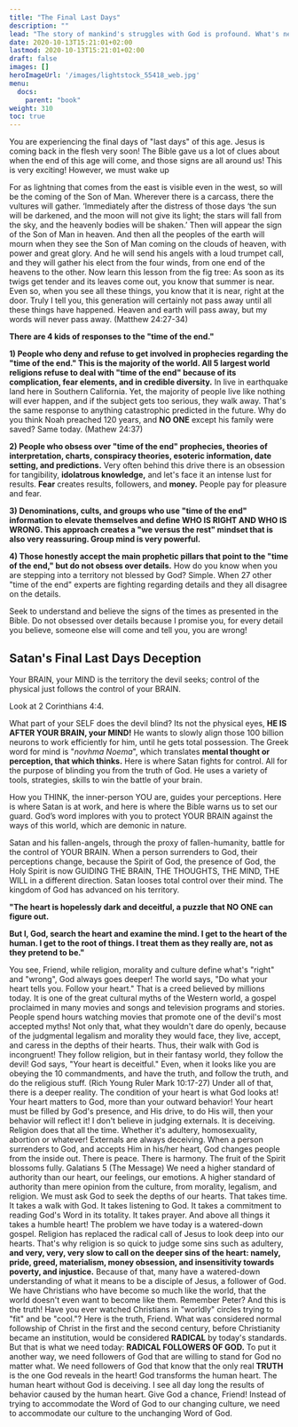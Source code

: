 ```yaml
---
title: "The Final Last Days"
description: ""
lead: "The story of mankind's struggles with God is profound. What's next to come?"
date: 2020-10-13T15:21:01+02:00
lastmod: 2020-10-13T15:21:01+02:00
draft: false
images: []
heroImageUrl: '/images/lightstock_55418_web.jpg'
menu:
  docs:
    parent: "book"
weight: 310
toc: true
---
```


You are experiencing the final days of "last days" of this age. Jesus is coming back in the flesh very soon! The Bible gave us a lot of clues about when the end of this age will come, and those signs are all around us! This is very exciting! However, we must wake up

For as lightning that comes from the east is visible even in the west, so will be the coming of the Son of Man. Wherever there is a carcass, there the vultures will gather. ‘Immediately after the distress of those days ‘the sun will be darkened, and the moon will not give its light; the stars will fall from the sky, and the heavenly bodies will be shaken.’ Then will appear the sign of the Son of Man in heaven. And then all the peoples of the earth will mourn when they see the Son of Man coming on the clouds of heaven, with power and great glory. And he will send his angels with a loud trumpet call, and they will gather his elect from the four winds, from one end of the heavens to the other.  Now learn this lesson from the fig tree: As soon as its twigs get tender and its leaves come out, you know that summer is near. Even so, when you see all these things, you know that it is near, right at the door. Truly I tell you, this generation will certainly not pass away until all these things have happened. Heaven and earth will pass away, but my words will never pass away. (Matthew 24:27-34)

**There are 4 kids of responses to the "time of the end."**

**1) People who deny and refuse to get involved in prophecies regarding the "time of the end." This is the majority of the world. All 5 largest world religions refuse to deal with "time of the end" because of its complication, fear elements, and in credible diversity.** In live in earthquake land here in Southern California. Yet, the majority of people live like nothing will ever happen, and if the subject gets too serious, they walk away. That's the same response to anything catastrophic predicted in the future. Why do you think Noah preached 120 years, and **NO ONE** except his family were saved? Same today. (Mathew 24:37)

**2) People who obsess over "time of the end" prophecies, theories of interpretation, charts, conspiracy theories, esoteric information, date setting, and predictions.** Very often behind this drive there is an obsession for tangibility, **idolatrous knowledge,** and let's face it an intense lust for results. **Fear** creates results, followers, and **money.** People pay for pleasure and fear.

**3) Denominations, cults, and groups who use "time of the end" information to elevate themselves and define WHO IS RIGHT AND WHO IS WRONG. This approach creates a "we versus the rest" mindset that is also very reassuring. Group mind is very powerful.**

**4) Those honestly accept the main prophetic pillars that point to the "time of the end," but do not obsess over details.** How do you know when you are stepping into a territory not blessed by God? Simple. When 27 other "time of the end" experts are fighting regarding details and they all disagree on the details.

Seek to understand and believe the signs of the times as presented in the Bible. Do not obsessed over details because I promise you, for every detail you believe, someone else will come and tell you, you are wrong!

## Satan's Final Last Days Deception

Your BRAIN, your MIND is the territory the devil seeks; control of the physical just follows the control of your BRAIN.

Look at 2 Corinthians 4:4.

What part of your SELF does the devil blind? Its not the physical eyes, **HE IS AFTER YOUR BRAIN, your MIND!** He wants to slowly align those 100 billion neurons to work efficiently for him, until he gets total possession. The Greek word for mind is "_novhma Noema_", which translates **mental thought or perception, that which thinks.** Here is where Satan fights for control. All for the purpose of blinding you from the truth of God. He uses a variety of tools, strategies, skills to win the battle of your brain.

How you THINK, the inner-person YOU are, guides your perceptions. Here is where Satan is at work, and here is where the Bible warns us to set our guard. God’s word implores with you to protect YOUR BRAIN against the ways of this world, which are demonic in nature.

Satan and his fallen-angels, through the proxy of fallen-humanity, battle for the control of YOUR BRAIN. When a person surrenders to God, their perceptions change, because the Spirit of God, the presence of God, the Holy Spirit is now GUIDING THE BRAIN, THE THOUGHTS, THE MIND, THE WILL in a different direction. Satan looses total control over their mind. The kingdom of God has advanced on his territory.

**"The heart is hopelessly dark and deceitful, a puzzle that NO ONE can figure out.**

**But I, God, search the heart and examine the mind. I get to the heart of the human. I get to the root of things. I treat them as they really are, not as they pretend to be."**

You see, Friend, while religion, morality and culture define what's "right" and "wrong", God always goes deeper! The world says, "Do what your heart tells you. Follow your heart." That is a creed believed by millions today. It is one of the great cultural myths of the Western world, a gospel proclaimed in many movies and songs and television programs and stories. People spend hours watching movies that promote one of the devil's most accepted myths! Not only that, what they wouldn't dare do openly, because of the judgmental legalism and morality they would face, they live, accept, and caress in the depths of their hearts. Thus, their walk with God is incongruent! They follow religion, but in their fantasy world, they follow the devil! God says, "Your heart is deceitful." Even, when it looks like you are obeying the 10 commandments, and have the truth, and follow the truth, and do the religious stuff. (Rich Young Ruler Mark 10:17-27) Under all of that, there is a deeper reality. The condition of your heart is what God looks at! Your heart matters to God, more than your outward behavior! Your heart must be filled by God's presence, and His drive, to do His will, then your behavior will reflect it! I don't believe in judging externals. It is deceiving. Religion does that all the time. Whether it's adultery, homosexuality, abortion or whatever! Externals are always deceiving. When a person surrenders to God, and accepts Him in his/her heart, God changes people from the inside out. There is peace. There is harmony. The fruit of the Spirit blossoms fully. Galatians 5 (The Message) We need a higher standard of authority than our heart, our feelings, our emotions. A higher standard of authority than mere opinion from the culture, from morality, legalism, and religion. We must ask God to seek the depths of our hearts. That takes time. It takes a walk with God. It takes listening to God. It takes a commitment to reading God's Word in its totality. It takes prayer. And above all things it takes a humble heart! The problem we have today is a watered-down gospel. Religion has replaced the radical call of Jesus to look deep into our hearts. That's why religion is so quick to judge some sins such as adultery, **and very, very, very slow to call on the deeper sins of the heart: namely, pride, greed, materialism, money obsession, and insensitivity towards poverty, and injustice.** Because of that, many have a watered-down understanding of what it means to be a disciple of Jesus, a follower of God. We have Christians who have become so much like the world, that the world doesn't even want to become like them. Remember Peter? And this is the truth! Have you ever watched Christians in "worldly" circles trying to "fit" and be "cool."? Here is the truth, Friend. What was considered normal followship of Christ in the first and the second century, before Christianity became an institution, would be considered **RADICAL** by today's standards. But that is what we need today: **RADICAL FOLLOWERS OF GOD.** To put it another way, we need followers of God that are willing to stand for God no matter what. We need followers of God that know that the only real **TRUTH** is the one God reveals in the heart! God transforms the human heart. The human heart without God is deceiving. I see all day long the results of behavior caused by the human heart. Give God a chance, Friend! Instead of trying to accommodate the Word of God to our changing culture, we need to accommodate our culture to the unchanging Word of God.
